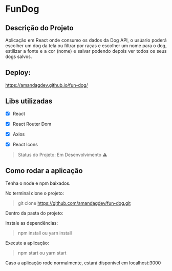# FunDog

## Descrição do Projeto

<p align="justify">Aplicação em React onde consumo os dados da Dog API, o usúario poderá escolher um dog da tela ou filtrar por raças e escolher um nome para o dog, estilizar a fonte e a cor (nome) e salvar podendo depois ver todos os seus dogs salvos. </p>

## Deploy: 
https://amandagdev.github.io/fun-dog/

## Libs utilizadas 
- [X] React 
- [X] React Router Dom
- [X] Axios
- [X] React Icons


> Status do Projeto: Em Desenvolvimento :warning:


## Como rodar a aplicação

Tenha o node e npm baixados.

No terminal clone o projeto:
> git clone https://github.com/amandagdev/fun-dog.git

Dentro da pasta do projeto:

Instale as dependências:
> npm install ou yarn install

Execute a aplicação:
> npm start ou yarn start

Caso a aplicação rode normalmente, estará disponível em localhost:3000





